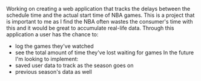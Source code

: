 Working on creating a web application that tracks the delays between the schedule time and the actual start time of NBA games. This is a project that is important to me as I find the NBA often wastes the consumer's time with this and it would be great to accumulate real-life data. 
Through this application a user has the chance to:
- log the games they've watched
- see the total amount of time they've lost waiting for games
In the future I'm looking to implement: 
- saved user data to track as the season goes on
- previous season's data as well 